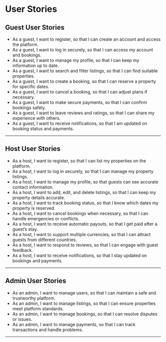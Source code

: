# User Stories

## Guest User Stories

- As a guest, I want to register, so that I can create an account and access the platform.  
- As a guest, I want to log in securely, so that I can access my account and bookings.  
- As a guest, I want to manage my profile, so that I can keep my information up to date.  
- As a guest, I want to search and filter listings, so that I can find suitable properties.  
- As a guest, I want to create a booking, so that I can reserve a property for specific dates.  
- As a guest, I want to cancel a booking, so that I can adjust plans if necessary.  
- As a guest, I want to make secure payments, so that I can confirm bookings safely.  
- As a guest, I want to leave reviews and ratings, so that I can share my experience with others.  
- As a guest, I want to receive notifications, so that I am updated on booking status and payments.  

---

## Host User Stories

- As a host, I want to register, so that I can list my properties on the platform.  
- As a host, I want to log in securely, so that I can manage my property listings.  
- As a host, I want to manage my profile, so that guests can see accurate contact information.  
- As a host, I want to add, edit, and delete listings, so that I can keep my property details accurate.  
- As a host, I want to track booking status, so that I know which dates my property is reserved.  
- As a host, I want to cancel bookings when necessary, so that I can handle emergencies or conflicts.  
- As a host, I want to receive automatic payouts, so that I get paid after a guest’s stay.  
- As a host, I want to support multiple currencies, so that I can attract guests from different countries.  
- As a host, I want to respond to reviews, so that I can engage with guest feedback.  
- As a host, I want to receive notifications, so that I stay updated on bookings and payments.  

---

## Admin User Stories

- As an admin, I want to manage users, so that I can maintain a safe and trustworthy platform.  
- As an admin, I want to manage listings, so that I can ensure properties meet platform standards.  
- As an admin, I want to manage bookings, so that I can resolve disputes or issues.  
- As an admin, I want to manage payments, so that I can track transactions and handle problems.

---
